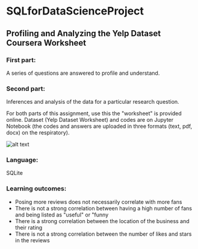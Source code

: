 # SQLforDataScienceProject

## Profiling and Analyzing the Yelp Dataset Coursera Worksheet
### First part:
A series of questions are answered to profile and understand. 
### Second part: 
Inferences and analysis of the data for a particular research question.

For both parts of this assignment, use this the "worksheet" is provided online. Dataset (Yelp Dataset Worksheet) and codes are on Jupyter Notebook (the codes and answers are uploaded in three formats (text, pdf, docx) on the respiratory). 

![alt text](https://d3c33hcgiwev3.cloudfront.net/imageAssetProxy.v1/hOlYbrgyEeeTsRKxhJ5OZg_517578844a2fd129650492eda3186cd1_YelpERDiagram.png?expiry=1546819200000&hmac=PItRwcffJQ-zWDI9RDHRZ1rWFia-ZyBF5IjIx8v6G7I)

### Language:
SQLite
### Learning outcomes:
- Posing more reviews does not necessarily correlate with more fans
- There is not a strong correlation between having a high number of fans and being listed as "useful" or "funny
- There is a strong correlation between the location of the business and their rating
- There is not a strong correlation between the number of likes and stars in the reviews
